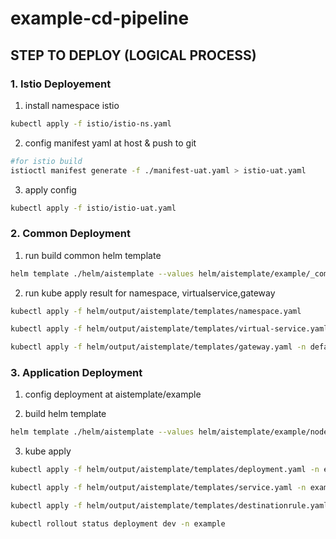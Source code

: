 # example-cd-pipeline


## STEP TO DEPLOY (LOGICAL PROCESS)

### 1. Istio Deployement

1. install namespace istio

```bash
kubectl apply -f istio/istio-ns.yaml
```

2. config manifest yaml at host & push to git

```bash
#for istio build
istioctl manifest generate -f ./manifest-uat.yaml > istio-uat.yaml
```

3. apply config

```bash
kubectl apply -f istio/istio-uat.yaml
```


### 2. Common Deployment

1. run build common helm template

```bash
helm template ./helm/aistemplate --values helm/aistemplate/example/_common-values.yaml --set projectName=example --set istio.enabled=true --set deploymentEnvironment=dev --output-dir helm/output
``` 

2. run kube apply result for namespace, virtualservice,gateway

```bash
kubectl apply -f helm/output/aistemplate/templates/namespace.yaml

kubectl apply -f helm/output/aistemplate/templates/virtual-service.yaml -n example-dev

kubectl apply -f helm/output/aistemplate/templates/gateway.yaml -n default
```

### 3. Application Deployment

1. config deployment at aistemplate/example

2. build helm template

```bash
helm template ./helm/aistemplate --values helm/aistemplate/example/node-express-app.yaml --set deploymentEnvironment=dev --set imageVersion=0.0.1-SNAPSHOT --set buildNumber=1 --output-dir helm/output
```

3. kube apply

```bash
kubectl apply -f helm/output/aistemplate/templates/deployment.yaml -n example

kubectl apply -f helm/output/aistemplate/templates/service.yaml -n example

kubectl apply -f helm/output/aistemplate/templates/destinationrule.yaml -n example

kubectl rollout status deployment dev -n example

```
